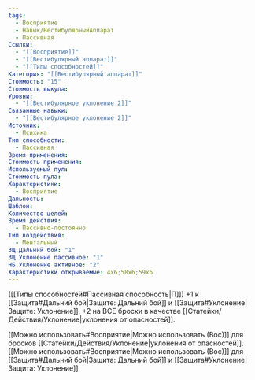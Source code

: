 ```yaml
---
tags:
  - Восприятие
  - Навык/ВестибулярныйАппарат
  - Пассивная
Ссылки:
  - "[[Восприятие]]"
  - "[[Вестибулярный аппарат]]"
  - "[[Типы способностей]]"
Категория: "[[Вестибулярный аппарат]]"
Стоимость: "15"
Стоимость выкупа: 
Уровни:
  - "[[Вестибулярное уклонение 2]]"
Связанные навыки:
  - "[[Вестибулярное уклонение 2]]"
Источник:
  - Психика
Тип способности:
  - Пассивная
Время применения: 
Стоимость применения: 
Используемый пул: 
Стоимость пула: 
Характеристики:
  - Восприятие
Дальность: 
Шаблон: 
Количество целей: 
Время действия:
  - Пассивно-постоянно
Тип воздействия:
  - Ментальный
ЗЩ.Дальний бой: "1"
ЗЩ.Уклонение пассивное: "1"
НБ.Уклонение активное: "2"
Характеристики открываемые: 4x6;58x6;59x6
---
```

([[Типы способностей#Пассивная способность|П]]) +1 к [[Защита#Дальний бой|Защите: Дальний бой]] и [[Защита#Уклонение|Защите: Уклонение]]. +2 на ВСЕ броски в качестве [[Статейки/Действия/Уклонение|уклонения от опасностей]]. 

[[Можно использовать#Восприятие|Можно использовать (Вос)]] для бросков [[Статейки/Действия/Уклонение|уклонения от опасностей]].
[[Можно использовать#Восприятие|Можно использовать (Вос)]] для [[Защита#Дальний бой|Защита: Дальний бой]] и [[Защита#Уклонение|Защита: Уклонение]]
